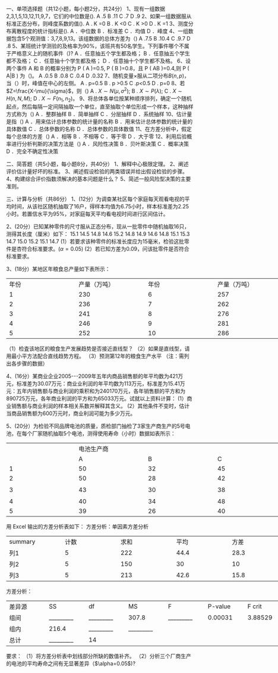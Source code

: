 一、单项选择题（共12小题，每小题2分，共24分）
 1、现有一组数据2,3,1,5,13,12,11,9,7，它们的中位数是().
  A .5     B .11     C .7     D .9
 2、如果一组数据服从标准正态分布，则峰度系数的值().
  A . K =0     B . K &lt;0    C . K &gt;0    D . K =1
 3、测度分布离散程度的统计指标是().
  A ．中位数  B ．标准差   C ．均值   D ．峰度
 4、一组数据包含5个观测值：3,7,8,9,13。该组数据的总体方差为（)
  A .7.5    B .10.4    C .9.7    D .8
 5、某班统计学测验的及格率为90%，该班共有50名学生。下列事件哪个不属于严格意义上的随机事件（)?
  A ．任意抽五个学生都及格；
  B ．任意抽五个学生都不及格；
  C ．任意抽十个学生都及格；
  D ．任意抽十个学生都不及格。
 6、设两个事件 A 和 B 的概率分别为 P ( A )=0.5, P ( B )=0.8，且 P ( AB )=0.4,则 P ( A|B ) 为（)。
 A .0.5
 B .0.8
 C .0.4 
 D .0.32
 7、随机变量×服从二项分布$B(n,p)$，当（）时，峰值在中心的左侧。
 A . p=0.5     B . p &gt;0.5     C .p&lt;0.5       D . p=0
 8、若 $Z=\frac{X-\mu}{\sigma}$，则（)
  A . $X\sim N(\mu,\sigma^2)$;
  B . $X\sim P(\lambda)$;
  C . $X\sim H(n,N,M)$;
  D . $X\sim F(n_1,n_2)$。
 9、将总体各单位按某种顺序排列，确定一个随机起点，然后每隔一定间隔抽取一个单位，直至抽取个单位形成一个样本，这种抽样方式称为（) 
 A ．整群抽样
 B ．简单抽样
 C ．分层抽样
 D ．系统抽样
 10、估计量是指（)
 A ．用来估计总体参数的统计量的名称
 B ．用来估计总体参数的统计量的具体数值 
 C ．总体參数的名称
 D ．总体参数的具体数值
 11、在方差分析中，假定每个总体的方差（)
  A ．相等
  B ．不相等
  C ．等于零
  D ．大于零
 12、利用后验概率进行分析判斯的决策方法是（) 
 A ．风险性决策
 B ．贝叶斯决策
 C ．概率决策
 D ．完全不确定性决策
 ​

 二、简答题（共5小题，每小题8分，共40分）
 1、解释中心极限定理。
 2、阐述评价估计量好坏的标准。
 3、阐述假设检验的两类错误并给出假设检验的步骤。
 4、构建综合评价指数须解决的基本问题是什么？
 5、简述一般风险型决策的主要准则。
 ​

 三、计算与分析（共86分）
 1、(12分）为调查某社区每个家庭每天观看电视的平均时间，从该社区随机抽取了16户，得样本均值为6.75小时，样本标准差为2.25小时。若置信水平为95%，对家庭每天平均看电视时间进行区间估计。
 ​

 2、(20分）已知某种零件的尺寸服从正态分布，现从一批零件中随机抽取16只，测得其长度（厘米）如下：
 15.1   14.5    14.8    14.6    15.2    14.8    14.9    14.6
 14.8    15.1   15.3    14.7    15.0    15.2    15.1    14.7
 (1）若要求该种零件的标准长度应为15毫米，检验这批零件是杏符合标准要求。($\alpha=0.05$)
 (2）若已知方差为0.09，问该批零件是否符合标准要求。
 ​

 3、(18分）某地区年粮食总产量如下表所示：
 <table data-lake-id="IDvRc" id="IDvRc" margin="true" width-mode="contain" class="lake-table" style="width: 750px"><colgroup><col width="187"><col width="187"><col width="187"><col width="189"></colgroup><tbody><tr data-lake-id="u080fbbca" id="u080fbbca"><td data-lake-id="u07737905" id="u07737905">年份
 </td><td data-lake-id="uc8891ae5" id="uc8891ae5">产量（万吨）
 </td><td data-lake-id="u2d570386" id="u2d570386">年份
 </td><td data-lake-id="u3c79dca3" id="u3c79dca3">产量（万吨）
 </td></tr><tr data-lake-id="uf6e55b76" id="uf6e55b76"><td data-lake-id="u0c8391c0" id="u0c8391c0">1
 </td><td data-lake-id="u93ffa7d3" id="u93ffa7d3">230
 </td><td data-lake-id="u6017ffb4" id="u6017ffb4">6
 </td><td data-lake-id="u850ea8b0" id="u850ea8b0">257
 </td></tr><tr data-lake-id="u5327dfa0" id="u5327dfa0"><td data-lake-id="u8d327a71" id="u8d327a71">2
 </td><td data-lake-id="u57743c80" id="u57743c80">236
 </td><td data-lake-id="ufdfb62f1" id="ufdfb62f1">7
 </td><td data-lake-id="u1901dad7" id="u1901dad7">262
 </td></tr><tr data-lake-id="uccdc9402" id="uccdc9402"><td data-lake-id="u0b9eaac7" id="u0b9eaac7">3
 </td><td data-lake-id="u2a4a586f" id="u2a4a586f">241
 </td><td data-lake-id="ufb6933a1" id="ufb6933a1">8
 </td><td data-lake-id="u671ed7d6" id="u671ed7d6">276
 </td></tr><tr data-lake-id="ub697e0e1" id="ub697e0e1"><td data-lake-id="uc69f90ad" id="uc69f90ad">4
 </td><td data-lake-id="udb120413" id="udb120413">246
 </td><td data-lake-id="u9b645867" id="u9b645867">9
 </td><td data-lake-id="u44ac7ed4" id="u44ac7ed4">281
 </td></tr><tr data-lake-id="ubdc33ae1" id="ubdc33ae1"><td data-lake-id="u198a9f7a" id="u198a9f7a">5
 </td><td data-lake-id="u37e480b3" id="u37e480b3">252
 </td><td data-lake-id="udbadff3f" id="udbadff3f">10
 </td><td data-lake-id="u89f4d673" id="u89f4d673">286
 </td></tr></tbody></table>（1）检査该地区的粮食生产发展趋势是否接近直线型？
 （2）如果是直线型，请用最小平方法配合直线趋势方程。
 （3）预测第12年的粮食生产水平
 （注：需列出各步骤的数据）
 ​

 4、(16分）某商业企业2005---2009年五年内商品销售额的年平均数为421万元，标准差为30.07万元：商业业利润的年平均数为113万元，标准差为15.41万元：五年内销售额与商业利润的乘积和为240170万元，各年销售额的平方和为890725万元，各年商业利润的平方和为65033万元。试就以上资料计算：
 (1）商业销售额与商业利润的样本相关系数并解释其含义。
 (2）其他条件不变时，估计当商品销售额为600万元时，商业利润可能为多少万元。
 ​

 5、(20分）为检验不同品牌电池的质量，质检部门抽检了3家生产商生产的5号电池，在每个厂家随机抽取5个电池，测得使用寿命（小时）数据如表所示：
 <table data-lake-id="qnlqX" id="qnlqX" margin="true" width-mode="contain" class="lake-table" style="width: 750px"><colgroup><col width="187"><col width="187"><col width="187"><col width="189"></colgroup><tbody><tr data-lake-id="u57006b54" id="u57006b54"><td data-lake-id="ua4dece12" id="ua4dece12" rowSpan="2"></td><td data-lake-id="u0ee38f72" id="u0ee38f72" colSpan="3">电池生产商
 </td></tr><tr data-lake-id="ubef78ad2" id="ubef78ad2"><td data-lake-id="uda8668fd" id="uda8668fd">A
 </td><td data-lake-id="ufe6a55f4" id="ufe6a55f4">B
 </td><td data-lake-id="u9f95897a" id="u9f95897a">C
 </td></tr><tr data-lake-id="u9eb7e6ec" id="u9eb7e6ec"><td data-lake-id="u96398e42" id="u96398e42">1
 </td><td data-lake-id="u106b8311" id="u106b8311">50
 </td><td data-lake-id="ubaaecd50" id="ubaaecd50">32
 </td><td data-lake-id="ue0d0aa3e" id="ue0d0aa3e">45
 </td></tr><tr data-lake-id="ua003b965" id="ua003b965"><td data-lake-id="u29cfeb5e" id="u29cfeb5e">2
 </td><td data-lake-id="u14bbe25b" id="u14bbe25b">50
 </td><td data-lake-id="u526c75c9" id="u526c75c9">28
 </td><td data-lake-id="u9ec443a6" id="u9ec443a6">42
 </td></tr><tr data-lake-id="u3608f5da" id="u3608f5da" style="height: 36px"><td data-lake-id="u056b0970" id="u056b0970">3
 </td><td data-lake-id="ub051cc45" id="ub051cc45">43
 </td><td data-lake-id="ucb6b6e1a" id="ucb6b6e1a">30
 </td><td data-lake-id="u809ff21a" id="u809ff21a">38
 </td></tr><tr data-lake-id="u1106db5f" id="u1106db5f"><td data-lake-id="u3a8c4df1" id="u3a8c4df1">4
 </td><td data-lake-id="ucd728039" id="ucd728039">40
 </td><td data-lake-id="u2c5abd23" id="u2c5abd23">34
 </td><td data-lake-id="u6dbffc2d" id="u6dbffc2d">48
 </td></tr><tr data-lake-id="ucb628b59" id="ucb628b59"><td data-lake-id="u1a117148" id="u1a117148">5
 </td><td data-lake-id="ue18e8c54" id="ue18e8c54">39
 </td><td data-lake-id="u6cbe905a" id="u6cbe905a">26
 </td><td data-lake-id="u0ee2aeb2" id="u0ee2aeb2">40
 </td></tr></tbody></table>用 Excel 输出的方差分析表如下：
 方差分析：单因素方差分析
 <table data-lake-id="ixS2A" id="ixS2A" margin="true" width-mode="contain" class="lake-table" style="width: 750px"><colgroup><col width="150"><col width="150"><col width="150"><col width="150"><col width="150"></colgroup><tbody><tr data-lake-id="u86b374b1" id="u86b374b1"><td data-lake-id="u117c10ea" id="u117c10ea">summary
 </td><td data-lake-id="u01cd18ec" id="u01cd18ec">计数
 </td><td data-lake-id="u6f6fe167" id="u6f6fe167">求和
 </td><td data-lake-id="u7baf47f0" id="u7baf47f0">平均
 </td><td data-lake-id="u8e1542d3" id="u8e1542d3">方差
 </td></tr><tr data-lake-id="ud244be49" id="ud244be49"><td data-lake-id="u6a789bdd" id="u6a789bdd">列1
 </td><td data-lake-id="uda13a9fa" id="uda13a9fa">5
 </td><td data-lake-id="uc088a1e0" id="uc088a1e0">222
 </td><td data-lake-id="u29a1c8c9" id="u29a1c8c9">44.4
 </td><td data-lake-id="ua0985c73" id="ua0985c73">28.3
 </td></tr><tr data-lake-id="u9e9395af" id="u9e9395af"><td data-lake-id="ua326b4df" id="ua326b4df">列2
 </td><td data-lake-id="u0282002c" id="u0282002c">5
 </td><td data-lake-id="u0015dd23" id="u0015dd23">150
 </td><td data-lake-id="u6c7b5741" id="u6c7b5741">30
 </td><td data-lake-id="uaba07964" id="uaba07964">10
 </td></tr><tr data-lake-id="u75428ce7" id="u75428ce7"><td data-lake-id="u233a688c" id="u233a688c">列3
 </td><td data-lake-id="u063e31e9" id="u063e31e9">5
 </td><td data-lake-id="ua1926c07" id="ua1926c07">213
 </td><td data-lake-id="u85345a1e" id="u85345a1e">42.6
 </td><td data-lake-id="ub3985729" id="ub3985729">15.8
 </td></tr></tbody></table>方差分析：
 <table data-lake-id="RbBoq" id="RbBoq" margin="true" width-mode="contain" class="lake-table" style="width: 750px"><colgroup><col width="107"><col width="107"><col width="107"><col width="107"><col width="107"><col width="107"><col width="108"></colgroup><tbody><tr data-lake-id="u5424ca7b" id="u5424ca7b"><td data-lake-id="u9e26cbbb" id="u9e26cbbb">差异源
 </td><td data-lake-id="uf8cc7289" id="uf8cc7289">SS
 </td><td data-lake-id="ud57334fa" id="ud57334fa">df
 </td><td data-lake-id="ue62fb9bb" id="ue62fb9bb">MS
 </td><td data-lake-id="u36aababf" id="u36aababf">F
 </td><td data-lake-id="ud672da11" id="ud672da11">P-value
 </td><td data-lake-id="u276702fb" id="u276702fb">F crit
 </td></tr><tr data-lake-id="u42f934dc" id="u42f934dc"><td data-lake-id="u76aabedf" id="u76aabedf">组间
 </td><td data-lake-id="uc9ec041e" id="uc9ec041e">_________
 </td><td data-lake-id="ud3151a05" id="ud3151a05">_________
 </td><td data-lake-id="u4b615435" id="u4b615435">307.8
 </td><td data-lake-id="u062b3e13" id="u062b3e13">_________
 </td><td data-lake-id="u689f2fd7" id="u689f2fd7">0.00031
 </td><td data-lake-id="ub191da29" id="ub191da29">3.88529
 </td></tr><tr data-lake-id="u4492ef19" id="u4492ef19"><td data-lake-id="u53d09ed9" id="u53d09ed9">组内
 </td><td data-lake-id="u019258de" id="u019258de">216.4
 </td><td data-lake-id="u2ba3bb95" id="u2ba3bb95">_________
 </td><td data-lake-id="u523797c9" id="u523797c9">_________
 </td><td data-lake-id="u3479f2a4" id="u3479f2a4"></td><td data-lake-id="uc872b198" id="uc872b198"></td><td data-lake-id="uef38c6b8" id="uef38c6b8"></td></tr><tr data-lake-id="u5704f473" id="u5704f473"><td data-lake-id="uf9d033de" id="uf9d033de">总计
 </td><td data-lake-id="u179095dd" id="u179095dd">_________
 </td><td data-lake-id="ue460c2a8" id="ue460c2a8">14
 </td><td data-lake-id="u082abddd" id="u082abddd"></td><td data-lake-id="u227be82f" id="u227be82f"></td><td data-lake-id="u2594f917" id="u2594f917"></td><td data-lake-id="u4000d23c" id="u4000d23c"></td></tr></tbody></table>要求：
 （1）将方差分析表中划线部分所缺的数值补齐。
 （2）分析三个厂商生产的电池的平均寿命之间有无显著差异（$\alpha=0.05$)?
 ​

 